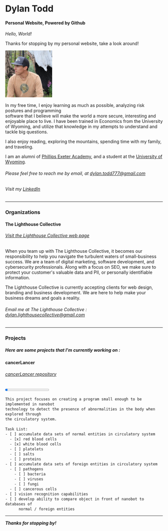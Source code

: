 # Dylan Todd
#### Personal Website, Powered by Github 

_Hello, World!_

Thanks for stopping by my personal website, take a look around!

<img src="/images/profilephoto.jpg" alt="profilePhoto"
        title="Picture of me" width="150" height="150" />

In my free time, I enjoy learning as much as possible, analyzing risk postures and programming   
software that I believe will make the world a more secure, interesting and enjoyable place to live. 
I have been trained in Economics from the University of Wyoming, and utilize that knowledge in my 
attempts to understand and tackle big questions.

I also enjoy reading, exploring the mountains, spending time with my family, and traveling.

I am an alumni of [Phillips Exeter Academy](https://www.exeter.edu/), and a student at the [University of Wyoming](http://www.uwyo.edu/).

###### Please feel free to reach me by email, at <dylan.todd777@gmail.com>

###### Visit my [LinkedIn](https://www.linkedin.com/in/dylan-todd/)

-----

### Organizations

#### The Lighthouse Collective
###### [Visit the Lighthouse Collective web page](https://lighthousecollective.github.io/)


When you team up with The Lighthouse Collective, it becomes our responsibility to help you navigate the turbulent waters of small-business success. We are a team of digital marketing, software development, and cybersecurity professionals. Along with a focus on SEO, we make sure to protect your customer's valuable data and PII, or personally identifiable information.

The Lighthouse Collective is currently accepting clients for web design, branding and business development. We are here to help make your business dreams and goals a reality. 

###### Email me at The Lighthouse Collective : <dylan.lighthousecollective@gmail.com>
-----

### Projects 

##### Here are some projects that I'm currently working on : 

#### cancerLancer
###### [cancerLancer repository](https://github.com/dylantodd/cancerLancer)

 <progress value="5" max="100"></progress> 

    This project focuses on creating a program small enough to be implemented in nanobot   
    technology to detect the presence of abnormalities in the body when explored through   
    the circulatory system.

    Task List: 
    - [ ] accumulate data sets of normal entities in circulatory system
      - [x] red blood cells
      - [x] white blood cells
      - [ ] platelets
      - [ ] salts
      - [ ] proteins 
    - [ ] accumulate data sets of foreign entities in circulatory system 
      - [ ] pathogens
        - [ ] bacteria
        - [ ] viruses
        - [ ] fungi
      - [ ] cancerous cells
    - [ ] vision recognition capabilities 
    - [ ] develop ability to compare object in front of nanobot to databases of   
          normal / foreign entities

-----

***Thanks for stopping by!***
